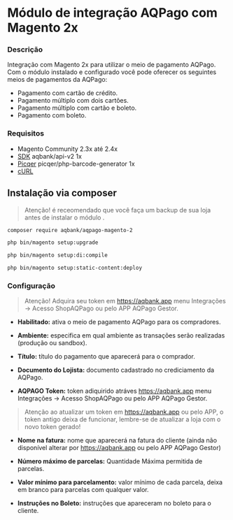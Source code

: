 # Módulo de integração AQPago com Magento 2x

### Descrição
Integração com Magento 2x para utilizar o meio de pagamento AQPago.
Com o módulo instalado e configurado você pode oferecer os seguintes meios de pagamentos da AQPago:
- Pagamento com cartão de crédito.
- Pagamento múltiplo com dois cartões.
- Pagamento múltiplo com cartão e boleto.
- Pagamento com boleto.

### Requisitos
- Magento Community 2.3x até 2.4x
- [SDK] aqbank/api-v2 1x
- [Picqer] picqer/php-barcode-generator 1x
- [cURL]

## Instalação via composer
> Atenção! é receomendado que você faça um backup de sua loja antes de instalar o módulo .


```sh
composer require aqbank/aqpago-magento-2

php bin/magento setup:upgrade

php bin/magento setup:di:compile

php bin/magento setup:static-content:deploy

```

### Configuração
> Atenção! Adquira seu token em https://aqbank.app menu Integrações -> Acesso ShopAQPago ou pelo APP AQPago Gestor.

- **Habilitado:** ativa o meio de pagamento AQPago para os compradores.

- **Ambiente:** especifica em qual ambiente as transações serão realizadas (produção ou sandbox).

- **Título:** título do pagamento que aparecerá para o comprador.

- **Documento do Lojista:** documento cadastrado no crediciamento da AQPago.

- **AQPAGO Token:** token adiquirido atráves https://aqbank.app menu Integrações -> Acesso ShopAQPago ou pelo APP AQPago Gestor.
> Atenção ao atualizar um token em https://aqbank.app ou pelo APP, o token antigo deixa de funcionar, lembre-se de atualizar a loja com o novo token gerado!

- **Nome na fatura:** nome que aparecerá na fatura do cliente (ainda não disponível alterar por https://aqbank.app ou pelo APP AQPago Gestor)

- **Número máximo de parcelas:** Quantidade Máxima permitida de parcelas.

- **Valor mínimo para parcelamento:** valor mínimo de cada parcela, deixa em branco para parcelas com qualquer valor.

- **Instruções no Boleto:** instruções que apareceram no boleto para o cliente.


[aqpago]: <https://aqpago.com.br>
[SDK]: <https://github.com/aqbank/aqpago-sdk-api-v2>
[Picqer]: <https://github.com/picqer/php-barcode-generator>
[cURL]: <https://www.php.net/manual/en/book.curl.php>
